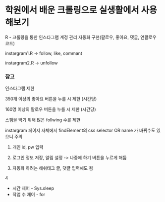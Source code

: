 # 학원에서 배운 크롤링으로 실생활에서 사용해보기

R - 크롤링을 통한 인스타그램 계정 관리 자동화 구현(팔로우, 좋아요, 댓글, 언팔로우 코드)

instargram1.R -> follow, like, commant

instargram2.R -> unfollow



<h3>참고</h3>

인스타그램 제한

350개 이상의 좋아요 버튼을 누를 시 제한 (시간당)

160명 이상의 팔로우 버튼을 누를 시 제한 (시간당)

스팸을 막기 위해 많은 follwing 수를 제한




instargram 페이지 자체에서 findElement의 css selector OR name 가 바뀌수도 있으니 주의

1. 개인 id, pw 입력 

2. 로그인 정보 저장, 알림 설정 -> 나중에 하기 버튼을 누르게 해둠

3. 자동화 하려는 해쉬태그 글, 댓글 입력해도 됨

4 
 - 시간 제어 - Sys.sleep 
 - 작업 수 제어 - for


